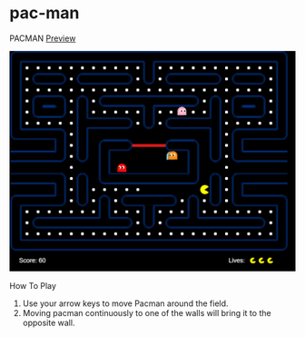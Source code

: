 # pac-man

PACMAN
[Preview](https://prdp99.github.io/pac-man/)

![App Screenshot](https://github.com/prdp99/pac-man/blob/main/assets/images/game.png)

How To Play
1. Use your arrow keys to move Pacman around the field.
2. Moving pacman continuously to one of the walls will bring it to the opposite wall.


